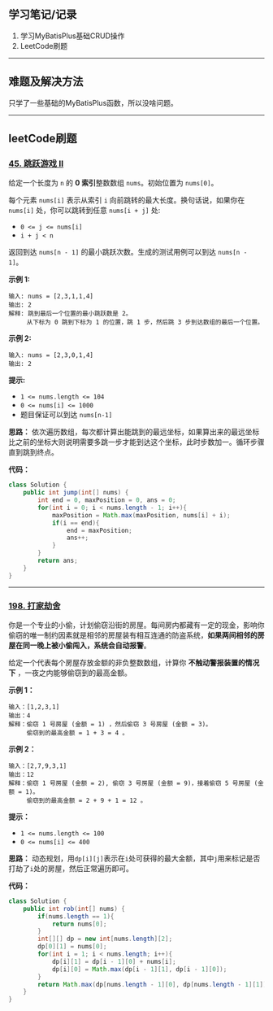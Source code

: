 ## 学习笔记/记录

1. 学习MyBatisPlus基础CRUD操作
1. LeetCode刷题

--------------

## 难题及解决方法

只学了一些基础的MyBatisPlus函数，所以没啥问题。

--------------

## leetCode刷题

### [45. 跳跃游戏 II](https://leetcode.cn/problems/jump-game-ii/)

给定一个长度为 `n` 的 **0 索引**整数数组 `nums`。初始位置为 `nums[0]`。

每个元素 `nums[i]` 表示从索引 `i` 向前跳转的最大长度。换句话说，如果你在 `nums[i]` 处，你可以跳转到任意 `nums[i + j]` 处:

- `0 <= j <= nums[i]` 
- `i + j < n`

返回到达 `nums[n - 1]` 的最小跳跃次数。生成的测试用例可以到达 `nums[n - 1]`。

 

**示例 1:**

```
输入: nums = [2,3,1,1,4]
输出: 2
解释: 跳到最后一个位置的最小跳跃数是 2。
     从下标为 0 跳到下标为 1 的位置，跳 1 步，然后跳 3 步到达数组的最后一个位置。
```

**示例 2:**

```
输入: nums = [2,3,0,1,4]
输出: 2
```

 

**提示:**

- `1 <= nums.length <= 104`
- `0 <= nums[i] <= 1000`
- 题目保证可以到达 `nums[n-1]`

**思路：** 依次遍历数组，每次都计算出能跳到的最远坐标，如果算出来的最远坐标比之前的坐标大则说明需要多跳一步才能到达这个坐标，此时步数加一。循环步骤直到跳到终点。

**代码：**

```java
class Solution {
    public int jump(int[] nums) {
        int end = 0, maxPosition = 0, ans = 0;
        for(int i = 0; i < nums.length - 1; i++){
            maxPosition = Math.max(maxPosition, nums[i] + i); 
            if(i == end){ 
                end = maxPosition;
                ans++;
            }
        }
        return ans;
    }
}
```

-----------------

### [198. 打家劫舍](https://leetcode.cn/problems/house-robber/)

你是一个专业的小偷，计划偷窃沿街的房屋。每间房内都藏有一定的现金，影响你偷窃的唯一制约因素就是相邻的房屋装有相互连通的防盗系统，**如果两间相邻的房屋在同一晚上被小偷闯入，系统会自动报警**。

给定一个代表每个房屋存放金额的非负整数数组，计算你 **不触动警报装置的情况下** ，一夜之内能够偷窃到的最高金额。

 

**示例 1：**

```
输入：[1,2,3,1]
输出：4
解释：偷窃 1 号房屋 (金额 = 1) ，然后偷窃 3 号房屋 (金额 = 3)。
     偷窃到的最高金额 = 1 + 3 = 4 。
```

**示例 2：**

```
输入：[2,7,9,3,1]
输出：12
解释：偷窃 1 号房屋 (金额 = 2), 偷窃 3 号房屋 (金额 = 9)，接着偷窃 5 号房屋 (金额 = 1)。
     偷窃到的最高金额 = 2 + 9 + 1 = 12 。
```

 

**提示：**

- `1 <= nums.length <= 100`
- `0 <= nums[i] <= 400`

**思路：** 动态规划，用`dp[i][j]`表示在`i`处可获得的最大金额，其中`j`用来标记是否打劫了`i`处的房屋，然后正常遍历即可。

**代码：**

```java
class Solution {
    public int rob(int[] nums) {
        if(nums.length == 1){
            return nums[0];
        }
        int[][] dp = new int[nums.length][2];
        dp[0][1] = nums[0];
        for(int i = 1; i < nums.length; i++){
            dp[i][1] = dp[i - 1][0] + nums[i];
            dp[i][0] = Math.max(dp[i - 1][1], dp[i - 1][0]);
        }
        return Math.max(dp[nums.length - 1][0], dp[nums.length - 1][1]);
    }
}
```


